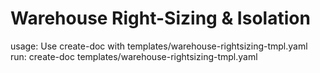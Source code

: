 # Warehouse Right-Sizing & Isolation

usage: Use create-doc with templates/warehouse-rightsizing-tmpl.yaml
run: create-doc templates/warehouse-rightsizing-tmpl.yaml
